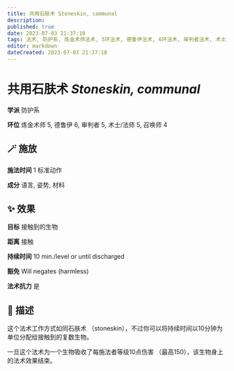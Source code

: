 ```yaml
---
title: 共用石肤术 Stoneskin, communal
description: 
published: true
date: 2023-07-03 21:37:18
tags: 法术, 防护系, 炼金术师法术, 5环法术, 德鲁伊法术, 6环法术, 审判者法术, 术士/法师法术, 召唤师法术, 4环法术
editor: markdown
dateCreated: 2023-07-03 21:37:18
---
```


# **共用石肤术** *Stoneskin, communal*

**学派** 防护系 

**环位** 炼金术师 5, 德鲁伊 6, 审判者 5, 术士/法师 5, 召唤师 4

## 🪄 施放

**施法时间** 1 标准动作

**成分** 语言, 姿势, 材料

## ✨ 效果 

**目标** 接触到的生物 

**距离** 接触  

**持续时间** 10 min./level or until discharged 

**豁免** Will negates (harmless)

**法术抗力** 是

## 📖 描述

这个法术工作方式如同石肤术 （stoneskin），不过你可以将持续时间以10分钟为单位分配给接触到的复数生物。

一旦这个法术为一个生物吸收了每施法者等级10点伤害 （最高150），该生物身上的法术效果结束。
    